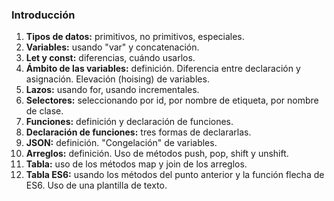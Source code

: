 ### Introducción
1. **Tipos de datos:** primitivos, no primitivos, especiales.
2. **Variables:** usando "var" y concatenación. 
3. **Let y const:** diferencias, cuándo usarlos.
4. **Ámbito de las variables:** definición. Diferencia entre declaración y asignación. Elevación (hoising) de variables.
5. **Lazos:** usando for, usando incrementales.
6. **Selectores:** seleccionando por id, por nombre de etiqueta, por nombre de clase.
7. **Funciones:** definición y declaración de funciones.
8. **Declaración de funciones:** tres formas de declararlas.
9. **JSON:** definición. "Congelación" de variables.
10. **Arreglos:** definición. Uso de métodos push, pop, shift y unshift.
11. **Tabla:** uso de los métodos map y join de los arreglos.
12. **Tabla ES6:** usando los métodos del punto anterior y la función flecha de ES6. Uso de una plantilla de texto.
